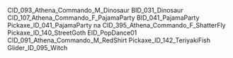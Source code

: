 CID_093_Athena_Commando_M_Dinosaur
BID_031_Dinosaur
CID_107_Athena_Commando_F_PajamaParty
BID_041_PajamaParty
Pickaxe_ID_041_PajamaParty
na
CID_395_Athena_Commando_F_ShatterFly
Pickaxe_ID_140_StreetGoth
EID_PopDance01
CID_091_Athena_Commando_M_RedShirt
Pickaxe_ID_142_TeriyakiFish
Glider_ID_095_Witch
